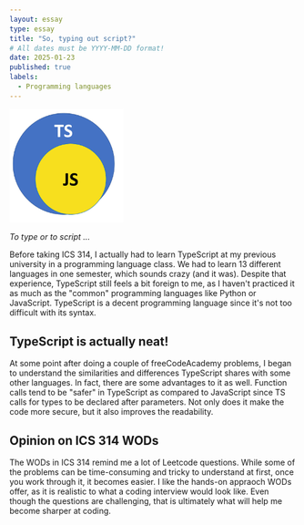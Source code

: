 ```yaml
---
layout: essay
type: essay
title: "So, typing out script?"
# All dates must be YYYY-MM-DD format!
date: 2025-01-23
published: true
labels:
  - Programming languages
---
```


<img width="200px" class="rounded float-start pe-4" src="../img/TS-JS.png">

*To type or to script ...*

Before taking ICS 314, I actually had to learn TypeScript at my previous university in a programming language class. We had to learn 13 different languages in one semester, which sounds crazy (and it was). Despite that experience, TypeScript still feels a bit foreign to me, as I haven't practiced it as much as the "common" programming languages like Python or JavaScript. TypeScript is a decent programming language since it's not too difficult with its syntax. 

## TypeScript is actually neat! 
At some point after doing a couple of freeCodeAcademy problems, I began to understand the similarities and differences TypeScript shares with some other languages. In fact, there are some advantages to it as well. Function calls tend to be "safer" in TypeScript as compared to JavaScript since TS calls for types to be declared after parameters. Not only does it make the code more secure, but it also improves the readability. 

## Opinion on ICS 314 WODs 
The WODs in ICS 314 remind me a lot of Leetcode questions. While some of the problems can be time-consuming and tricky to understand at first, once you work through it, it becomes easier. I like the hands-on appraoch WODs offer, as it is realistic to what a coding interview would look like. Even though the questions are challenging, that is ultimately what will help me become sharper at coding. 
